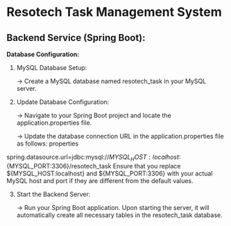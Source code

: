 # **Resotech Task Management System**

## **Backend Service (Spring Boot):**

**Database Configuration:**

1. MySQL Database Setup:
  
   -> Create a MySQL database named resotech_task in your MySQL server.


2. Update Database Configuration:
   
   -> Navigate to your Spring Boot project and locate the application.properties file.
   
   -> Update the database connection URL in the application.properties file as follows:
properties

spring.datasource.url=jdbc:mysql://${MYSQL_HOST:localhost}:${MYSQL_PORT:3306}/resotech_task
   Ensure that you replace ${MYSQL_HOST:localhost} and ${MYSQL_PORT:3306} with your actual MySQL host and port if they are different from the default values.


3. Start the Backend Server:

   -> Run your Spring Boot application. Upon starting the server, it will automatically create all necessary tables in the resotech_task database.


